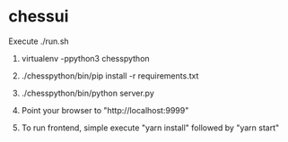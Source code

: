 # chessui

Execute ./run.sh


1. virtualenv -ppython3 chesspython
1. ./chesspython/bin/pip install -r requirements.txt
1. ./chesspython/bin/python server.py
1. Point your browser to "http://localhost:9999"

  

1. To run frontend, simple execute "yarn install" followed by "yarn start"
